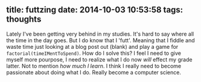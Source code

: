 title: futtzing
date: 2014-10-03 10:53:58
tags: thoughts
---

Lately I've been getting very behind in my studies. It's hard to say where all the time in the day goes. But I do know that I 'futt'. Meaning that I fiddle and waste time just looking at a blog post out (blank) and play a game for `factorial(timeIMentToSpend)`. How do I solve this? I feel I need to give myself more pourpose, I need to realize what I do now _will_ effect my grade latter. Not to mention _how much I learn_. I think I really need to become passionate about doing what I do. Really become a computer science.
